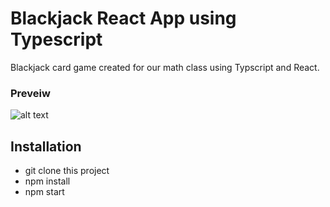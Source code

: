 # Blackjack React App using Typescript
Blackjack card game created for our math class using Typscript and React.

### Preveiw
![alt text](blackjackback.png "Preview")

## Installation

- git clone this project
- npm install
- npm start
